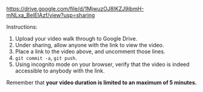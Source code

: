 https://drive.google.com/file/d/1MjwuzOJ8IKZJ9ibmH-mNLxa_BelEIAzf/view?usp=sharing

Instructions:

1. Upload your video walk through to Google Drive.
2. Under sharing, allow anyone with the link to view the video.
3. Place a link to the video above, and uncomment those lines.
4. `git commit -a`, `git push`.
5. Using incognito mode on your browser, verify that the video is indeed accessible to anybody with the link.

Remember that **your video duration is limited to an maximum of 5 minutes.**   
